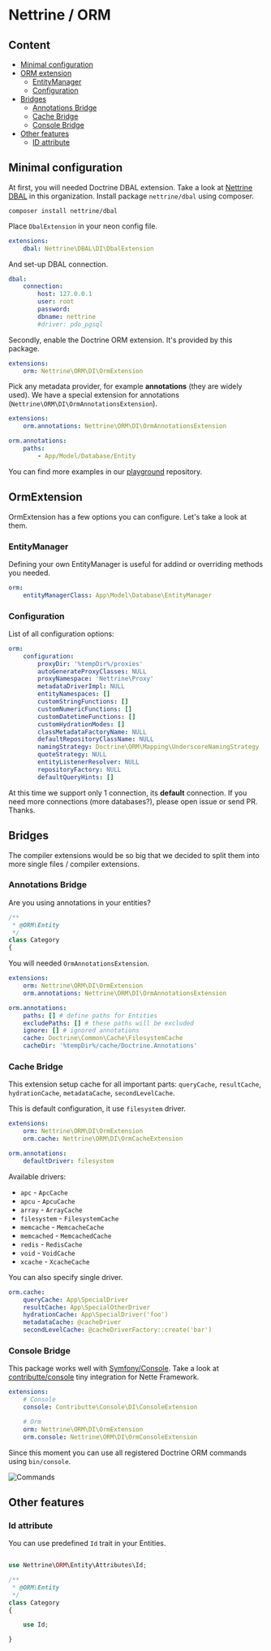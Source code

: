 # Nettrine / ORM

## Content

- [Minimal configuration](#minimal-configuration)
- [ORM extension](#ormextension)
	- [EntityManager](#entitymanager)
	- [Configuration](#configuration)
- [Bridges](#bridges)
	- [Annotations Bridge](#annotations-bridge)
	- [Cache Bridge](#cache-bridge)
	- [Console Bridge](#console-bridge)
- [Other features](#other-features)
	- [ID attribute](#id-attribute)

## Minimal configuration

At first, you will needed Doctrine DBAL extension. Take a look at [Nettrine DBAL](https://github.com/nettrine/dbal) in this organization. Install package `nettrine/dbal` using composer.

```
composer install nettrine/dbal
```

Place `DbalExtension` in your neon config file.

```yaml
extensions:
    dbal: Nettrine\DBAL\DI\DbalExtension
```

And set-up DBAL connection.

```yaml
dbal:
    connection:
        host: 127.0.0.1
        user: root
        password:
        dbname: nettrine
        #driver: pdo_pgsql
```

Secondly, enable the Doctrine ORM extension. It's provided by this package.

```yaml
extensions:
    orm: Nettrine\ORM\DI\OrmExtension
```

Pick any metadata provider, for example **annotations** (they are widely used). We have a special extension for annotations (`Nettrine\ORM\DI\OrmAnnotationsExtension`).

```yaml
extensions:
    orm.annotations: Nettrine\ORM\DI\OrmAnnotationsExtension

orm.annotations:
    paths:
        - App/Model/Database/Entity
```

You can find more examples in our [playground](https://github.com/nettrine/playground) repository.

## OrmExtension

OrmExtension has a few options you can configure. Let's take a look at them.

### EntityManager

Defining your own EntityManager is useful for addind or overriding methods you needed.

```yaml
orm:
    entityManagerClass: App\Model\Database\EntityManager
```

### Configuration

List of all configuration options:

```yaml
orm:
    configuration:
        proxyDir: '%tempDir%/proxies'
        autoGenerateProxyClasses: NULL
        proxyNamespace: 'Nettrine\Proxy'
        metadataDriverImpl: NULL
        entityNamespaces: []
        customStringFunctions: []
        customNumericFunctions: []
        customDatetimeFunctions: []
        customHydrationModes: []
        classMetadataFactoryName: NULL
        defaultRepositoryClassName: NULL
        namingStrategy: Doctrine\ORM\Mapping\UnderscoreNamingStrategy
        quoteStrategy: NULL
        entityListenerResolver: NULL
        repositoryFactory: NULL
        defaultQueryHints: []
```

At this time we support only 1 connection, its **default** connection. If you need more connections (more databases?), please open issue or send PR. Thanks. 

## Bridges

The compiler extensions would be so big that we decided to split them into more single files / compiler extensions. 

### Annotations Bridge

Are you using annotations in your entities?

```php
/**
 * @ORM\Entity
 */
class Category
{
```

You will needed `OrmAnnotationsExtension`.

```yaml
extensions:
    orm: Nettrine\ORM\DI\OrmExtension
    orm.annotations: Nettrine\ORM\DI\OrmAnnotationsExtension

orm.annotations:
    paths: [] # define paths for Entities 
    excludePaths: [] # these paths will be excluded 
    ignore: [] # ignored annotations
    cache: Doctrine\Common\Cache\FilesystemCache
    cacheDir: '%tempDir%/cache/Doctrine.Annotations'
```

### Cache Bridge

This extension setup cache for all important parts: `queryCache`, `resultCache`, `hydrationCache`, `metadataCache`, `secondLevelCache`.

This is default configuration, it use `filesystem` driver.

```yaml
extensions:
    orm: Nettrine\ORM\DI\OrmExtension
    orm.cache: Nettrine\ORM\DI\OrmCacheExtension

orm.annotations:
    defaultDriver: filesystem
```

Available drivers: 

- `apc` - `ApcCache`
- `apcu` - `ApcuCache`
- `array` - `ArrayCache`
- `filesystem` - `FilesystemCache`
- `memcache` - `MemcacheCache`
- `memcached` - `MemcachedCache`
- `redis` - `RedisCache`
- `void` - `VoidCache`
- `xcache` - `XcacheCache`

You can also specify single driver.

```yaml
orm.cache:
    queryCache: App\SpecialDriver
    resultCache: App\SpecialOtherDriver
    hydrationCache: App\SpecialDriver('foo')
    metadataCache: @cacheDriver
    secondLevelCache: @cacheDriverFactory::create('bar')
```

### Console Bridge

This package works well with [Symfony/Console](https://symfony.com/doc/current/components/console.html). Take a look at [contributte/console](https://github.com/contributte/console)
tiny integration for Nette Framework.

```yaml
extensions:
    # Console
    console: Contributte\Console\DI\ConsoleExtension

    # Orm
    orm: Nettrine\ORM\DI\OrmExtension
    orm.console: Nettrine\ORM\DI\OrmConsoleExtension
```

Since this moment you can use all registered Doctrine ORM commands using  `bin/console`.

![Commands](assets/commands.png)

## Other features 

### Id attribute

You can use predefined `Id` trait in your Entities.

```php

use Nettrine\ORM\Entity\Attributes\Id;

/**
 * @ORM\Entity
 */
class Category
{

    use Id;

}
```
